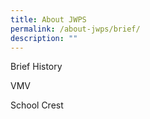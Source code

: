 ```yaml
---
title: About JWPS
permalink: /about-jwps/brief/
description: ""
---
```

Brief History


VMV


School Crest